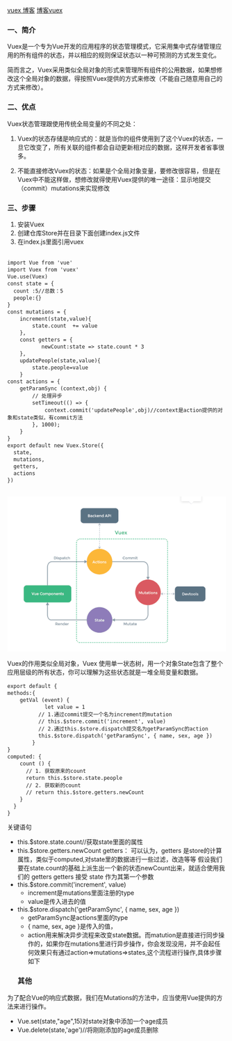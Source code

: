 [vuex 博客](https://blog.csdn.net/weixin_42981560/article/details/94714845)
[博客vuex](https://www.jianshu.com/p/2e5973fe1223)
### 一、简介
Vuex是一个专为Vue开发的应用程序的状态管理模式，它采用集中式存储管理应用的所有组件的状态，并以相应的规则保证状态以一种可预测的方式发生变化。

简而言之，Vuex采用类似全局对象的形式来管理所有组件的公用数据，如果想修改这个全局对象的数据，得按照Vuex提供的方式来修改（不能自己随意用自己的方式来修改）。
### 二、优点
Vuex状态管理跟使用传统全局变量的不同之处：

1. Vuex的状态存储是响应式的：就是当你的组件使用到了这个Vuex的状态，一旦它改变了，所有关联的组件都会自动更新相对应的数据，这样开发者省事很多。

2. 不能直接修改Vuex的状态：如果是个全局对象变量，要修改很容易，但是在Vuex中不能这样做，想修改就得使用Vuex提供的唯一途径：显示地提交（commit）mutations来实现修改
### 三、步骤
1. 安装Vuex
2. 创建仓库Store并在目录下面创建index.js文件
3. 在index.js里面引用vuex
```

import Vue from 'vue'
import Vuex from 'vuex'
Vue.use(Vuex)
const state = {
  count :5//总数：5
  people:{}
}
const mutations = {
    increment(state,value){
        state.count  += value
    },
    const getters = {
           newCount:state => state.count * 3
    },
    updatePeople(state,value){
        state.people=value
    }
const actions = {
    getParamSync (context,obj) {
        // 处理异步
        setTimeout(() => {
            context.commit('updatePeople',obj)//context是action提供的对象和state类似，有commit方法
        }, 1000);
    }
}
export default new Vuex.Store({
  state,
  mutations,
  getters,
  actions
})


```
![e3cb464ba534c19078d4fcef40b77fe1.png](../Images/vuex.png)

Vuex的作用类似全局对象，Vuex 使用单一状态树，用一个对象State包含了整个应用层级的所有状态，你可以理解为这些状态就是一堆全局变量和数据。
```
export default {
methods:{
    getVal (event) {
            let value = 1
          // 1.通过commit提交一个名为increment的mutation
          // this.$store.commit('increment', value)
          // 2.通过this.$store.dispatch提交名为getParamSync的action
          this.$store.dispatch('getParamSync', { name, sex, age })
        }
}
computed: {
    count () {
      // 1. 获取原来的count
      return this.$store.state.people
      // 2. 获取新的count
      // return this.$store.getters.newCount
    }
  }
}
```
关键语句
- this.$store.state.count//获取state里面的属性
- this.$store.getters.newCount
getters：
可以认为，getters 是store的计算属性，类似于computed,对state里的数据进行一些过滤，改造等等
假设我们要在state.count的基础上派生出一个新的状态newCount出来，就适合使用我们的 getters
getters 接受 state 作为其第一个参数
- this.$store.commit('increment', value)
    - increment是mutations里面注册的type
    - value是传入进去的值
- this.$store.dispatch('getParamSync', { name, sex, age })
    - getParamSync是actions里面的type
    - { name, sex, age }是传入的值，
    - action用来解决异步流程来改变state数据。而matution是直接进行同步操作的，如果你在mutations里进行异步操作，你会发现没用，并不会起任何效果只有通过action=>mutations=>states,这个流程进行操作,具体步骤如下
  ### 其他
 为了配合Vue的响应式数据，我们在Mutations的方法中，应当使用Vue提供的方法来进行操作。
- Vue.set(state,"age",15)对state对象中添加一个age成员
-  Vue.delete(state,'age')//将刚刚添加的age成员删除